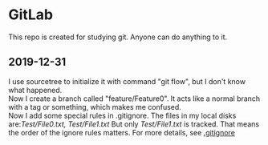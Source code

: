 # GitLab
This repo is created for studying git. Anyone can do anything to it.
## 2019-12-31
I use sourcetree to initialize it with command "git flow", but I don't know what happened.  
Now I create a branch called "feature/Feature0". It acts like a normal branch with a tag or something, which makes me confused.  
Now I add some special rules in .gitignore. The files in my local disks are:*Test/File0.txt, Test/File1.txt* But only *Test/File1.txt* is tracked. That means the order of the ignore rules matters. For more details, see [.gitignore](.gitignore)